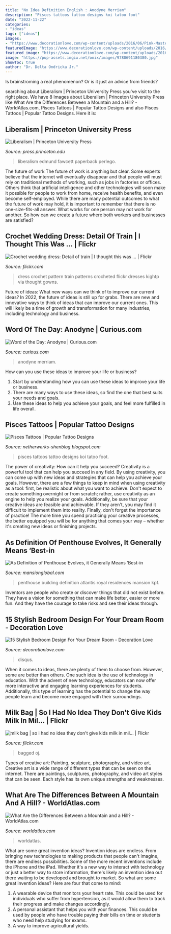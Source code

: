 ```yaml
---
title: "No Idea Definition English : Anodyne Merriam"
description: "Pisces tattoos tattoo designs koi tatoo foot"
date: "2022-11-22"
categories:
- "ideas"
tags: ["ideas"]
images:
- "https://www.decorationlove.com/wp-content/uploads/2016/06/Pink-Master-Bedroom-Design.jpg"
featuredImage: "https://www.decorationlove.com/wp-content/uploads/2016/06/Pink-Master-Bedroom-Design.jpg"
featured_image: "https://www.decorationlove.com/wp-content/uploads/2016/06/Pink-Master-Bedroom-Design.jpg"
image: "https://pup-assets.imgix.net/onix/images/9780691180380.jpg"
ShowToc: true
author: "Dr. Delta Ondricka Jr."
---
```



Is brainstroming a real phenomenon? Or is it just an advice from friends?

	

		
searching about Liberalism | Princeton University Press you've visit to the right place. We have 8 Images about Liberalism | Princeton University Press like What Are the Differences Between a Mountain and a Hill? - WorldAtlas.com, Pisces Tattoos | Popular Tattoo Designs and also Pisces Tattoos | Popular Tattoo Designs. Here it is:
		
    
## Liberalism | Princeton University Press

<img loading=lazy src="https://pup-assets.imgix.net/onix/images/9780691180380.jpg" onerror="this.onerror=null;this.src='https://tse3.mm.bing.net/th?id=OIP.X5k0PSrwGzXGG-13V4wECwHaLQ&amp;pid=15.1';" alt="Liberalism | Princeton University Press">

_Source: press.princeton.edu_

>liberalism edmund fawcett paperback perlego. 

	

The future of work
The future of work is anything but clear. Some experts believe that the internet will eventually disappear and that people will must rely on traditional methods of working, such as jobs in factories or offices. Others think that artificial intelligence and other technologies will soon make it possible for people to work from home, receive health benefits, and even become self-employed. While there are many potential outcomes to what the future of work may hold, it is important to remember that there is no one-size-fits-all answer. What works for one person may not work for another. So how can we create a future where both workers and businesses are satisfied?

    
## Crochet Wedding Dress: Detail Of Train | I Thought This Was … | Flickr

<img loading=lazy src="https://live.staticflickr.com/3102/2813122550_75d9d07ce5_b.jpg" onerror="this.onerror=null;this.src='https://tse4.mm.bing.net/th?id=OIP.Fj76vVtkrLODP9LRwY0mhAHaLG&amp;pid=15.1';" alt="Crochet wedding dress: Detail of train | I thought this was … | Flickr">

_Source: flickr.com_

>dress crochet pattern train patterns crocheted flickr dresses kightp via thought gowns. 

	

Future of ideas: What new ways can we think of to improve our current ideas?
In 2022, the future of ideas is still up for grabs. There are new and innovative ways to think of ideas that can improve our current ones. This will likely be a time of growth and transformation for many industries, including technology and business.

    
## Word Of The Day: Anodyne | Curious.com

<img loading=lazy src="http://d1oqwsnd25kjn6.cloudfront.net/production/files/303690/large_original/1cfb3675933048e10e7cc5177049bbfd.jpg?1613710956" onerror="this.onerror=null;this.src='https://tse4.mm.bing.net/th?id=OIP.Acd-zw2OY-sNakCrW-OQsAHaD4&amp;pid=15.1';" alt="Word of the Day: Anodyne | Curious.com">

_Source: curious.com_

>anodyne merriam. 

	

How can you use these ideas to improve your life or business?
1. Start by understanding how you can use these ideas to improve your life or business.
2. There are many ways to use these ideas, so find the one that best suits your needs and goals.
3. Use these ideas to help you achieve your goals, and feel more fulfilled in life overall.

    
## Pisces Tattoos | Popular Tattoo Designs

<img loading=lazy src="http://1.bp.blogspot.com/-X6mOCPzdb8Q/UQZdmumLqtI/AAAAAAAAOeM/N_QQsW3TB4Q/s1600/Pisces_tattoo_141.jpg" onerror="this.onerror=null;this.src='https://tse4.mm.bing.net/th?id=OIP.jm3LmOYkQ0gQnzKFQ0DFmQHaLG&amp;pid=15.1';" alt="Pisces Tattoos | Popular Tattoo Designs">

_Source: netherwerks-shenblog.blogspot.com_

>pisces tattoos tattoo designs koi tatoo foot. 

	

The power of creativity: How can it help you succeed?
Creativity is a powerful tool that can help you succeed in any field. By using creativity, you can come up with new ideas and strategies that can help you achieve your goals. However, there are a few things to keep in mind when using creativity as a tool: first, be realistic about what you want to achieve. Don't expect to create something overnight or from scratch; rather, use creativity as an engine to help you realize your goals. Additionally, be sure that your creative ideas are feasible and achievable. If they aren't, you may find it difficult to implement them into reality. Finally, don't forget the importance of practice! The more time you spend practicing your creative processes, the better equipped you will be for anything that comes your way – whether it's creating new ideas or finishing projects.

    
## As Definition Of Penthouse Evolves, It Generally Means ‘Best-in

<img loading=lazy src="https://static.mansionglobal.com/production/media/article-images/0566aff006431e07844b70d837ebcdef/large_Royal-Atlantis-Residences-designed-by-KPF-Associates.jpg" onerror="this.onerror=null;this.src='https://tse2.mm.bing.net/th?id=OIP.wiie0la_AIdPR_SpYdVNYQHaES&amp;pid=15.1';" alt="As Definition of Penthouse Evolves, it Generally Means ‘Best-in">

_Source: mansionglobal.com_

>penthouse building definition atlantis royal residences mansion kpf. 

	

Inventors are people who create or discover things that did not exist before. They have a vision for something that can make life better, easier or more fun. And they have the courage to take risks and see their ideas through.

    
## 15 Stylish Bedroom Design For Your Dream Room - Decoration Love

<img loading=lazy src="https://www.decorationlove.com/wp-content/uploads/2016/06/Pink-Master-Bedroom-Design.jpg" onerror="this.onerror=null;this.src='https://tse1.mm.bing.net/th?id=OIP.R4n0fWX14_Ykz6-0WtB7wwHaLF&amp;pid=15.1';" alt="15 Stylish Bedroom Design For Your Dream Room - Decoration Love">

_Source: decorationlove.com_

>disqus. 

	

When it comes to ideas, there are plenty of them to choose from. However, some are better than others. One such idea is the use of technology in education. With the advent of new technology, educators can now offer more interactive and engaging learning experiences for students. Additionally, this type of learning has the potential to change the way people learn and become more engaged with their surroundings.

    
## Milk Bag | So I Had No Idea They Don&#039;t Give Kids Milk In Mil… | Flickr

<img loading=lazy src="https://c1.staticflickr.com/1/147/352435566_babbfa792b_b.jpg" onerror="this.onerror=null;this.src='https://tse3.mm.bing.net/th?id=OIP.71X5JZ7kq9jwfKPCQwTi_AHaE8&amp;pid=15.1';" alt="milk bag | so i had no idea they don&#039;t give kids milk in mil… | Flickr">

_Source: flickr.com_

>bagged oj. 

	

Types of creative art: Painting, sculpture, photography, and video art.
Creative art is a wide range of different types that can be seen on the internet. There are paintings, sculptures, photography, and video art styles that can be seen. Each style has its own unique strengths and weaknesses.

    
## What Are The Differences Between A Mountain And A Hill? - WorldAtlas.com

<img loading=lazy src="https://www.worldatlas.com/r/w1200-h630-c1200x630/upload/1c/2b/66/shutterstock-149198729-2.jpg" onerror="this.onerror=null;this.src='https://tse2.mm.bing.net/th?id=OIP.9lnkJPk5is2TqYyLFSvJ2wHaEK&amp;pid=15.1';" alt="What Are the Differences Between a Mountain and a Hill? - WorldAtlas.com">

_Source: worldatlas.com_

>worldatlas. 

	

What are some great invention ideas?
Invention ideas are endless. From bringing new technologies to making products that people can't imagine, there are endless possibilities. Some of the more recent inventions include the iPhone and the iPad. Whether it's a new way to interact with technology or just a better way to store information, there's likely an invention idea out there waiting to be developed and brought to market. So what are some great invention ideas? Here are four that come to mind: 
1) A wearable device that monitors your heart rate. This could be used for individuals who suffer from hypertension, as it would allow them to track their progress and make changes accordingly. 
2) A personal assistant that helps you with your finances. This could be used by people who have trouble paying their bills on time or students who need help studying for exams. 
3) A way to improve agricultural yields.

